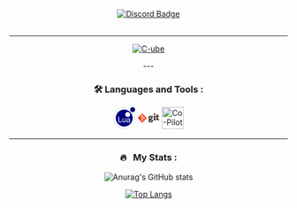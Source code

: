 <div id="header" align="center">


  <div id="badges">
    <a href="https://discord.typh.fun">
      <img src="https://img.shields.io/badge/Discord-Join-blue?style=for-the-badge&logo=discord" alt="Discord Badge"/>
    </a>
  </div>
  <img src="https://komarev.com/ghpvc/?username=c-ube&style=flat-square&color=blue" alt=""/>
  
  ---
  <p align="center">
    <a href="https://discord.com/users/536864059505639454">
        <img title="C-ube" alt="C-ube" src="https://discord.c99.nl/widget/theme-1/536864059505639454.png"/>
    </a>
  </p> 
  ---

  ### :hammer_and_wrench: Languages and Tools :
  <div>
    <img src="https://raw.githubusercontent.com/devicons/devicon/master/icons/lua/lua-original-wordmark.svg" title="Lua" **alt="Lua" width="40" height="40"/>
    <img src="https://github.com/devicons/devicon/blob/master/icons/git/git-original-wordmark.svg" title="Git" **alt="Git" width="40" height="40"/>
    <img src="https://github.githubassets.com/images/icons/copilot/cp-head-square.png" title="Co-Pilot" **alt="Co-Pilot" width="40" height="40"/>
  </div>
  
  ---

  ### 🔥 &nbsp; My Stats :
  

  ![Anurag's GitHub stats](https://github-readme-stats.vercel.app/api?username=c-ube&show_icons=true&theme=tokyonight)

  [![Top Langs](https://github-readme-stats.vercel.app/api/top-langs/?username=c-ube&show_icons=true&theme=tokyonight)](https://github.com/anuraghazra/github-readme-stats)


</div>

